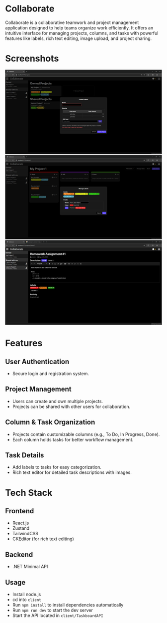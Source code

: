 # Collaborate
Collaborate is a collaborative teamwork and project management application designed to help teams organize work efficiently. It offers an intuitive interface for managing projects, columns, and tasks with powerful features like labels, rich text editing, image upload, and project sharing.

# Screenshots
![preview](ss2.png)
![preview](ss3.png)
![preview](ss4.png)

# Features
## User Authentication
- Secure login and registration system.

## Project Management
- Users can create and own multiple projects.
- Projects can be shared with other users for collaboration.

## Column & Task Organization
- Projects contain customizable columns (e.g., To Do, In Progress, Done).
- Each column holds tasks for better workflow management.

## Task Details
- Add labels to tasks for easy categorization.
- Rich text editor for detailed task descriptions with images.

# Tech Stack
## Frontend
- React.js
- Zustand
- TailwindCSS
- CKEditor (for rich text editing)

## Backend
- .NET Minimal API

## Usage
- Install node.js
- cd into `client`
- Run ```npm install``` to install dependencies automatically
- Run ```npm run dev``` to start the dev server
- Start the API located in `client/TaskboardAPI`
